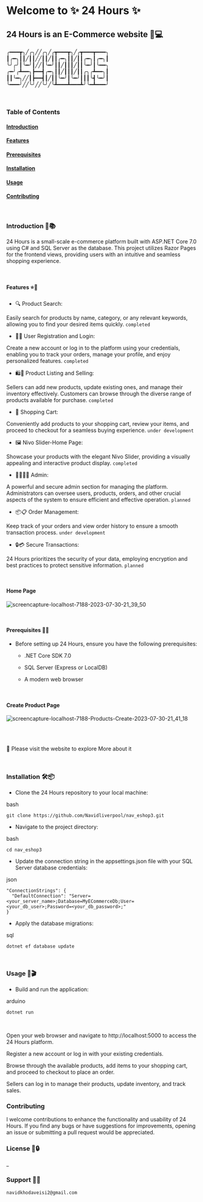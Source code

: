 # Welcome to :sparkles: 24 Hours :sparkles:

##  24 Hours is an E-Commerce website 🛒💻


╭━━━┳╮╱╭╮╱╱╭╮╱╭┳━━━┳╮╱╭┳━━━┳━━━╮
┃╭━╮┃┃╱┃┃╱╱┃┃╱┃┃╭━╮┃┃╱┃┃╭━╮┃╭━╮┃
╰╯╭╯┃╰━╯┃╱╱┃╰━╯┃┃╱┃┃┃╱┃┃╰━╯┃╰━━╮
╭━╯╭┻━━╮┣━━┫╭━╮┃┃╱┃┃┃╱┃┃╭╮╭┻━━╮┃
┃┃╰━╮╱╱┃┣━━┫┃╱┃┃╰━╯┃╰━╯┃┃┃╰┫╰━╯┃
╰━━━╯╱╱╰╯╱╱╰╯╱╰┻━━━┻━━━┻╯╰━┻━━━╯

<br>

### Table of Contents

#### [Introduction](#Introduction) 

#### [Features](#Features)

#### [Prerequisites](#Prerequisites)

#### [Installation](#installation)

#### [Usage](#usage)

#### [Contributing](#contributing)

<br>

### Introduction 📝📚

24 Hours is a small-scale e-commerce platform built with ASP.NET Core 7.0 using C# and SQL Server as the database. This project utilizes Razor Pages for the frontend views, providing users with an intuitive and seamless shopping experience.

<br>

#### Features ⭐️🎯

  - 🔍 Product Search: 

Easily search for products by name, category, or any relevant keywords, allowing you to find your desired items quickly. `completed`

  - 📝🔑 User Registration and Login: 

Create a new account or log in to the platform using your credentials, enabling you to track your orders, manage your profile, and enjoy personalized features. `completed`

  - 🛍️💼 Product Listing and Selling: 

Sellers can add new products, update existing ones, and manage their inventory effectively. Customers can browse through the diverse range of products available for purchase. `completed`

  - 🛒 Shopping Cart: 

Conveniently add products to your shopping cart, review your items, and proceed to checkout for a seamless buying experience. `under development`

  - 🖼️ Nivo Slider-Home Page:
  
Showcase your products with the elegant Nivo Slider, providing a visually appealing and interactive product display. `completed`

  - 👩‍💼👨‍💼 Admin:
    
A powerful and secure admin section for managing the platform. Administrators can oversee users, products, orders, and other crucial aspects of the system to ensure efficient and effective operation. `planned`

  - 📦📋 Order Management: 

Keep track of your orders and view order history to ensure a smooth transaction process. `under development`

  - 🔒💳 Secure Transactions: 

24 Hours prioritizes the security of your data, employing encryption and best practices to protect sensitive information. `planned`

<br>

#### Home Page
![screencapture-localhost-7188-2023-07-30-21_39_50](https://github.com/Navidliverpool/nav_eshop3/assets/71192720/90709f38-92f5-41ba-bac6-21a5ad0a3a01)

<br>

#### Prerequisites 📅🔖

  - Before setting up 24 Hours, ensure you have the following prerequisites:

     - .NET Core SDK 7.0

     - SQL Server (Express or LocalDB)

     - A modern web browser

<br>

#### Create Product Page

![screencapture-localhost-7188-Products-Create-2023-07-30-21_41_18](https://github.com/Navidliverpool/nav_eshop3/assets/71192720/99d0f87b-f681-44ca-9c3b-07446f43d3e9)

<br>

<br>

🔗 Please visit the website to explore More about it

<br>

### Installation 🛠️📦

  - Clone the 24 Hours repository to your local machine:

bash
```
git clone https://github.com/Navidliverpool/nav_eshop3.git
```

  - Navigate to the project directory:

bash
```
cd nav_eshop3
```

  - Update the connection string in the appsettings.json file with your SQL Server database credentials:

json
```
"ConnectionStrings": {
  "DefaultConnection": "Server=<your_server_name>;Database=MyECommerceDb;User=<your_db_user>;Password=<your_db_password>;"
}
```

  - Apply the database migrations:

sql
```
dotnet ef database update
```

<br>

### Usage 🚀🎬

  - Build and run the application:

arduino
```
dotnet run
```

<br>

Open your web browser and navigate to http://localhost:5000 to access the 24 Hours platform.

Register a new account or log in with your existing credentials.

Browse through the available products, add items to your shopping cart, and proceed to checkout to place an order.

Sellers can log in to manage their products, update inventory, and track sales.

### Contributing

I welcome contributions to enhance the functionality and usability of 24 Hours. If you find any bugs or have suggestions for improvements, opening an issue or submitting a pull request would be appreciated. 

### License 📜🔒
_

### Support 📧🆘

```
navidkhodaveisi2@gmail.com
```

